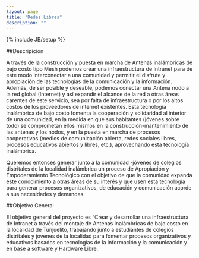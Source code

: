 ```yaml
---
layout: page
title: "Redes Libres"
description: ""
---
```

{% include JB/setup %}

##Descripición

A través de la construcción y puesta en marcha de Antenas inalámbricas de bajo costo tipo Mesh podemos crear  una infraestructura de Intranet  para  de este modo interconectar  a una comunidad y permitir el disfrute y apropiación de las tecnologías de la comunicación y la información. Además, de ser posible y deseable, podemos conectar una Antena nodo a la red global (Internet) y así expandir el alcance de la red a otras áreas carentes de este servicio, sea por falta de infraestructura o por los altos costos de los proveedores de internet existentes.  Esta tecnología inalámbrica de bajo costo fomenta la cooperación y solidaridad al interior de una comunidad, en la medida en que sus habitantes (jóvenes sobre  todo)  se comprometan ellos mismos en la  construcción-mantenimiento de las  antenas  y los nodos,  y en la puesta en  marcha de procesos cooperativos (medios de comunicación abierta,  redes sociales libres, procesos educativos abiertos y libres, etc.),  aprovechando esta tecnología inalámbrica.

Queremos entonces  generar  junto a la  comunidad -jóvenes  de colegios distritales  de la localidad inalámbrica un proceso de Apropiación y Empoderamiento Tecnológico con el  objetivo de que la comunidad expanda este conocimiento a otras áreas de  su interés y que usen esta tecnología para generar procesos organizativos, de educación y comunicación acorde a sus necesidades y demandas.

##Objetivo General

El objetivo general del proyecto es “Crear y desarrollar una infraestructura de Intranet a través del montaje de Antenas Inalámbricas de bajo costo en la localidad de Tunjuelito, trabajando junto a estudiantes de colegios distritales y jóvenes de la localidad para fomentar procesos organizativos y educativos basados en tecnologías de la información y la comunicación y en base a software y Hardware Libre.
